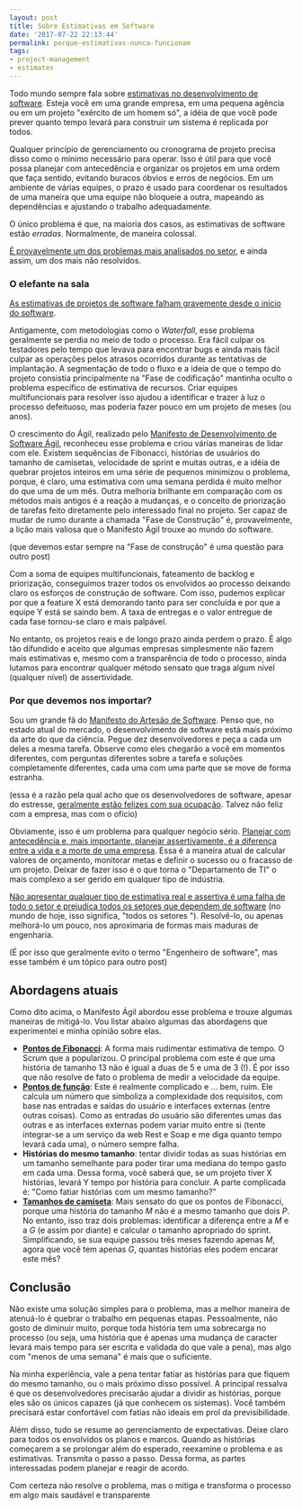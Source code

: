 ```yaml
---
layout: post
title: Sobre Estimativas em Software
date: '2017-07-22 22:13:44'
permalink: porque-estimativas-nunca-funcionam
tags:
- project-management
- estimates
---
```


Todo mundo sempre fala sobre [estimativas no desenvolvimento de software](https://www.quora.com/Why-are-software-development-task-estimations-regularly-off-by-a-factor-of-2-3). Esteja você em uma grande empresa, em uma pequena agência ou em um projeto "exército de um homem só", a idéia de que você pode prever quanto tempo levará para construir um sistema é replicada por todos.

Qualquer princípio de gerenciamento ou cronograma de projeto precisa disso como o mínimo necessário para operar. Isso é útil para que você possa planejar com antecedência e organizar os projetos em uma ordem que faça sentido, evitando buracos óbvios e erros de negócios. Em um ambiente de várias equipes, o prazo é usado para coordenar os resultados de uma maneira que uma equipe não bloqueie a outra, mapeando as dependências e ajustando o trabalho adequadamente.

O único problema é que, na maioria dos casos, as estimativas de software estão *erradas*. Normalmente, de maneira colossal.

[É provavelmente um dos problemas mais analisados ​​no setor](https://www.quora.com/Why-are-software-development-task-estimations-regularly-off-by-a-factor-of-2-3), e ainda assim, um dos mais não resolvidos.

### O elefante na sala

[As estimativas de projetos de software falham gravemente desde o início do software](http://calleam.com/WTPF/?tag=examples-of-failed-it-project).

Antigamente, com metodologias como o *Waterfall*, esse problema geralmente se perdia no meio de todo o processo. Era fácil culpar os testadores pelo tempo que levava para encontrar bugs e ainda mais fácil culpar as operações pelos atrasos ocorridos durante as tentativas de implantação. A segmentação de todo o fluxo e a ideia de que o tempo do projeto consistia principalmente na "Fase de codificação" mantinha oculto o problema específico de estimativa de recursos. Criar equipes multifuncionais para resolver isso ajudou a identificar e trazer à luz o processo defeituoso, mas poderia fazer pouco em um projeto de meses (ou anos).

O crescimento do Ágil, realizado pelo [Manifesto de Desenvolvimento de Software Ágil](https://agilemanifesto.org/), reconheceu esse problema e criou várias maneiras de lidar com ele. Existem sequências de Fibonacci, histórias de usuários do tamanho de camisetas, velocidade de sprint e muitas outras, e a idéia de quebrar projetos inteiros em uma série de pequenos minimizou o problema, porque, é claro, uma estimativa com uma semana perdida é muito melhor do que uma de um mês. Outra melhoria brilhante em comparação com os métodos mais antigos é a reação a mudanças, e o conceito de priorização de tarefas feito diretamente pelo interessado final no projeto. Ser capaz de mudar de rumo durante a chamada "Fase de Construção" é, provavelmente, a lição mais valiosa que o Manifesto Ágil trouxe ao mundo do software.

(que devemos estar sempre na "Fase de construção" é uma questão para outro post)

Com a soma de equipes multifuncionais, fateamento de backlog e priorização, conseguimos trazer todos os envolvidos ao processo deixando claro os esforços de construção de software. Com isso, pudemos explicar por que a feature X está demorando tanto para ser concluída e por que a equipe Y está se saindo bem. A taxa de entregas e o valor entregue de cada fase tornou-se claro e mais palpável.

No entanto, os projetos reais e de longo prazo ainda perdem o prazo. É algo tão difundido e aceito que algumas empresas simplesmente não fazem mais estimativas e, mesmo com a transparência de todo o processo, ainda lutamos para encontrar qualquer método sensato que traga algum nível (qualquer nível) de assertividade.

### Por que devemos nos importar?

Sou um grande fã do [Manifesto do Artesão de Software](http://manifesto.softwarecraftsmanship.org/). Penso que, no estado atual do mercado, o desenvolvimento de software está mais próximo da arte do que da ciência. Pegue dez desenvolvedores e peça a cada um deles a mesma tarefa. Observe como eles chegarão a você em momentos diferentes, com perguntas diferentes sobre a tarefa e soluções completamente diferentes, cada uma com uma parte que se move de forma estranha.

(essa é a razão pela qual acho que os desenvolvedores de software, apesar do estresse, [geralmente estão felizes com sua ocupação](https://www.forbes.com/pictures/mkl45eeilm/no-6-happiest-job-software-developer/#4f7da09b6186). Talvez não feliz com a empresa, mas com o ofício)

Obviamente, isso é um problema para qualquer negócio sério. [Planejar com antecedência e, mais importante, planejar assertivamente, é a diferença entre a vida e a morte de uma empresa](http://www.nasdaq.com/article/the-importance-of-business-planning-cm59436). Essa é a maneira atual de calcular valores de orçamento, monitorar metas e definir o sucesso ou o fracasso de um projeto. Deixar de fazer isso é o que torna o "Departamento de TI" o mais complexo a ser gerido em qualquer tipo de indústria.

[Não apresentar qualquer tipo de estimativa real e assertiva é uma falha de todo o setor e prejudica todos os setores que dependem de software](https://en.wikipedia.org/wiki/List_of_failed_and_overbudget_custom_software_projects) (no mundo de hoje, isso significa, "todos os setores "). Resolvê-lo, ou apenas melhorá-lo um pouco, nos aproximaria de formas mais maduras de engenharia.

(É por isso que geralmente evito o termo "Engenheiro de software", mas esse também é um tópico para outro post)

## Abordagens atuais

Como dito acima, o Manifesto Ágil abordou esse problema e trouxe algumas maneiras de mitigá-lo. Vou listar abaixo algumas das abordagens que experimentei e minha opinião sobre elas.

* **[Pontos de Fibonacci](https://en.wikipedia.org/wiki/Fibonacci_scale_(agile))**: A forma mais rudimentar estimativa de tempo. O Scrum que a popularizou. O principal problema com este é que uma história de tamanho 13 não é igual a duas de 5 e uma de 3 (!). É por isso que não resolve de fato o problema de medir a velocidade da equipe.
* **[Pontos de função](https://www.codeproject.com/Articles/18024/Calculating-Function-Points)**: Este é realmente complicado e ... bem, ruim. Ele calcula um número que simboliza a complexidade dos requisitos, com base nas entradas e saídas do usuário e interfaces externas (entre outras coisas). Como as entradas do usuário são diferentes umas das outras e as interfaces externas podem variar muito entre si (tente integrar-se a um serviço da web Rest e Soap e me diga quanto tempo levará cada uma), o número sempre falha.
* **Histórias do mesmo tamanho**: tentar dividir todas as suas histórias em um tamanho semelhante para poder tirar uma mediana do tempo gasto em cada uma. Dessa forma, você saberá que, se um projeto tiver X histórias, levará Y tempo por história para concluir. A parte complicada é: "Como fatiar histórias com um mesmo tamanho?"
* **[Tamanhos de camiseta](https://www.mountaingoatsoftware.com/blog/estimating-with-tee-shirt-sizes)**: Mais sensato do que os pontos de Fibonacci, porque uma história do tamanho *M* não é a mesmo tamanho que dois *P*. No entanto, isso traz dois problemas: identificar a diferença entre a *M* e a *G* (e assim por diante) e calcular o tamanho apropriado do sprint. Simplificando, se sua equipe passou três meses fazendo apenas *M*, agora que você tem apenas *G*, quantas histórias eles podem encarar este mês?

## Conclusão

Não existe uma solução simples para o problema, mas a melhor maneira de atenuá-lo é quebrar o trabalho em pequenas etapas. Pessoalmente, não gosto de diminuir muito, porque toda história tem uma sobrecarga no processo (ou seja, uma história que é apenas uma mudança de caracter levará mais tempo para ser escrita e validada do que vale a pena), mas algo com "menos de uma semana" é mais que o suficiente.

Na minha experiência, vale a pena tentar fatiar as histórias para que fiquem do mesmo tamanho, ou o mais próximo disso possível. A principal ressalva é que os desenvolvedores precisarão ajudar a dividir as histórias, porque eles são os únicos capazes (já que conhecem os sistemas). Você também precisará estar confortável com fatias não ideais em prol da previsibilidade.

Além disso, tudo se resume ao gerenciamento de expectativas. Deixe claro para todos os envolvidos os planos e marcos. Quando as histórias começarem a se prolongar além do esperado, reexamine o problema e as estimativas. Transmita o passo a passo. Dessa forma, as partes interessadas podem planejar e reagir de acordo.

Com certeza não resolve o problema, mas o mitiga e transforma o processo em algo mais saudável e transparente